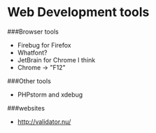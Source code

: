 Web Development tools
=====================

###Browser tools
- Firebug for Firefox
- Whatfont?
- JetBrain for Chrome I think
- Chrome -> "F12"

###Other tools
- PHPstorm and xdebug

###websites
- http://validator.nu/



